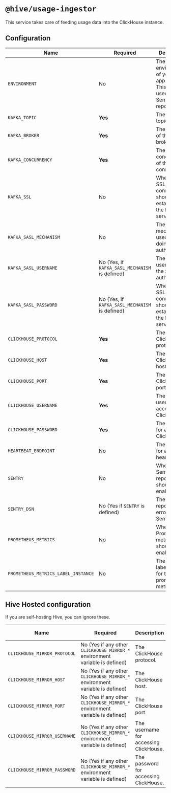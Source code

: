# `@hive/usage-ingestor`

This service takes care of feeding usage data into the ClickHouse instance.

## Configuration

| Name                                | Required                                       | Description                                                                           | Example Value                                        |
| ----------------------------------- | ---------------------------------------------- | ------------------------------------------------------------------------------------- | ---------------------------------------------------- |
| `ENVIRONMENT`                       | No                                             | The environment of your Hive app. (**Note:** This will be used for Sentry reporting.) | `staging`                                            |
| `KAFKA_TOPIC`                       | **Yes**                                        | The kafka topic.                                                                      | `usage_reports_v2`                                   |
| `KAFKA_BROKER`                      | **Yes**                                        | The address of the Kafka broker.                                                      | `127.0.0.1:29092`                                    |
| `KAFKA_CONCURRENCY`                 | **Yes**                                        | The concurrency of the Kafka connection.                                              | `3`                                                  |
| `KAFKA_SSL`                         | No                                             | Whether an SSL connection should be established to the kafka service.                 | `1` (enabled) or `0` (disabled)                      |
| `KAFKA_SASL_MECHANISM`              | No                                             | The mechanism used for doing SASL authentication                                      | `plain` or `scram-sha-256` or `scram-sha-512`        |
| `KAFKA_SASL_USERNAME`               | No (Yes, if `KAFKA_SASL_MECHANISM` is defined) | The username for the SASL authentication                                              | `letmein`                                            |
| `KAFKA_SASL_PASSWORD`               | No (Yes, if `KAFKA_SASL_MECHANISM` is defined) | Whether an SSL connection should be established to the kafka service.                 | `letmein`                                            |
| `CLICKHOUSE_PROTOCOL`               | **Yes**                                        | The ClickHouse protocol.                                                              | `http` or `https`                                    |
| `CLICKHOUSE_HOST`                   | **Yes**                                        | The ClickHouse host.                                                                  | `127.0.0.1`                                          |
| `CLICKHOUSE_PORT`                   | **Yes**                                        | The ClickHouse port.                                                                  | `8443`                                               |
| `CLICKHOUSE_USERNAME`               | **Yes**                                        | The username for accessing ClickHouse.                                                | `letmein`                                            |
| `CLICKHOUSE_PASSWORD`               | **Yes**                                        | The password for accessing ClickHouse.                                                | `letmein`                                            |
| `HEARTBEAT_ENDPOINT`                | No                                             | The endpoint for a heartbeat.                                                         | `http://127.0.0.1:6969/heartbeat`                    |
| `SENTRY`                            | No                                             | Whether Sentry error reporting should be enabled.                                     | `1` (enabled) or `0` (disabled)                      |
| `SENTRY_DSN`                        | No (Yes if `SENTRY` is defined)                | The DSN for reporting errors to Sentry.                                               | `https://dooobars@o557896.ingest.sentry.io/12121212` |
| `PROMETHEUS_METRICS`                | No                                             | Whether Prometheus metrics should be enabled                                          | `1` (enabled) or `0` (disabled)                      |
| `PROMETHEUS_METRICS_LABEL_INSTANCE` | No                                             | The instance label added for the prometheus metrics.                                  | `usage-ingestor`                                     |

## Hive Hosted configuration

If you are self-hosting Hive, you can ignore these.

| Name                         | Required                                                                    | Description                            | Example Value     |
| ---------------------------- | --------------------------------------------------------------------------- | -------------------------------------- | ----------------- |
| `CLICKHOUSE_MIRROR_PROTOCOL` | No (Yes if any other `CLICKHOUSE_MIRROR_*` environment variable is defined) | The ClickHouse protocol.               | `http` or `https` |
| `CLICKHOUSE_MIRROR_HOST`     | No (Yes if any other `CLICKHOUSE_MIRROR_*` environment variable is defined) | The ClickHouse host.                   | `127.0.0.1`       |
| `CLICKHOUSE_MIRROR_PORT`     | No (Yes if any other `CLICKHOUSE_MIRROR_*` environment variable is defined) | The ClickHouse port.                   | `8443`            |
| `CLICKHOUSE_MIRROR_USERNAME` | No (Yes if any other `CLICKHOUSE_MIRROR_*` environment variable is defined) | The username for accessing ClickHouse. | `letmein`         |
| `CLICKHOUSE_MIRROR_PASSWORD` | No (Yes if any other `CLICKHOUSE_MIRROR_*` environment variable is defined) | The password for accessing ClickHouse. | `letmein`         |
